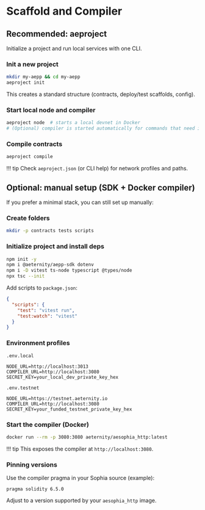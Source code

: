 # Scaffold and Compiler

## Recommended: aeproject
Initialize a project and run local services with one CLI.

### Init a new project
```bash
mkdir my-aepp && cd my-aepp
aeproject init
```
This creates a standard structure (contracts, deploy/test scaffolds, config).

### Start local node and compiler
```bash
aeproject node  # starts a local devnet in Docker
# (Optional) compiler is started automatically for commands that need it
```

### Compile contracts
```bash
aeproject compile
```

!!! tip
    Check `aeproject.json` (or CLI help) for network profiles and paths.

## Optional: manual setup (SDK + Docker compiler)
If you prefer a minimal stack, you can still set up manually:

### Create folders
```bash
mkdir -p contracts tests scripts
```

### Initialize project and install deps
```bash
npm init -y
npm i @aeternity/aepp-sdk dotenv
npm i -D vitest ts-node typescript @types/node
npx tsc --init
```

Add scripts to `package.json`:
```json
{
  "scripts": {
    "test": "vitest run",
    "test:watch": "vitest"
  }
}
```

### Environment profiles
`.env.local`
```
NODE_URL=http://localhost:3013
COMPILER_URL=http://localhost:3080
SECRET_KEY=your_local_dev_private_key_hex
```

`.env.testnet`
```
NODE_URL=https://testnet.aeternity.io
COMPILER_URL=http://localhost:3080
SECRET_KEY=your_funded_testnet_private_key_hex
```

### Start the compiler (Docker)
```bash
docker run --rm -p 3080:3080 aeternity/aesophia_http:latest
```

!!! tip
    This exposes the compiler at `http://localhost:3080`.

### Pinning versions
Use the compiler pragma in your Sophia source (example):
```
pragma solidity 6.5.0
```
Adjust to a version supported by your `aesophia_http` image.
